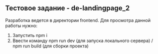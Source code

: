## Тестовое задание - de-landingpage_2

Разработка ведется в директории frontend. Для просмотра данной работы нужно:

1. Запустить npm i
2. Ввести команду npm run dev (для запуска локального сервера) / npm run build (для сборки проекта)
